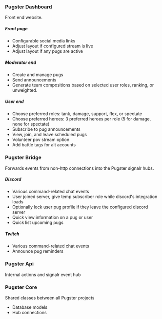 ### Pugster Dashboard

Front end website.

##### Front page

- Configurable social media links
- Adjust layout if configured stream is live
- Adjust layout if any pugs are active

##### Moderator end
- Create and manage pugs
- Send announcements
- Generate team compositions based on selected user roles, ranking, or unweighted.


##### User end
- Choose preferred roles: tank, damage, support, flex, or spectate
- Choose preferred heroes: 3 preferred heroes per role (5 for damage, none for spectate)
- Subscribe to pug announcements
- View, join, and leave scheduled pugs
- Volunteer pov stream option
- Add battle tags for alt accounts


### Pugster Bridge

Forwards events from non-http connections into the Pugster signalr hubs.

##### Discord
- Various command-related chat events
- User joined server, give temp subscriber role while discord's integration loads
- Optionally lock user pug profile if they leave the configured discord server
- Quick view information on a pug or user
- Quick list upcoming pugs

##### Twitch
- Various command-related chat events
- Announce pug reminders


### Pugster Api

Internal actions and signalr event hub


### Pugster Core

Shared classes between all Pugster projects
- Database models
- Hub connections